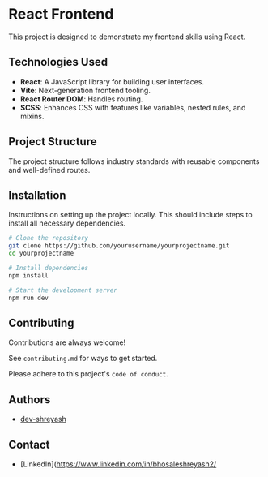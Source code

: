 # React Frontend 

This project is designed to demonstrate my frontend skills using React.

## Technologies Used

- **React**: A JavaScript library for building user interfaces.
- **Vite**: Next-generation frontend tooling.
- **React Router DOM**: Handles routing.
- **SCSS**: Enhances CSS with features like variables, nested rules, and mixins.

## Project Structure

The project structure follows industry standards with reusable components and well-defined routes.


## Installation

Instructions on setting up the project locally. This should include steps to install all necessary dependencies.

```bash
# Clone the repository
git clone https://github.com/yourusername/yourprojectname.git
cd yourprojectname

# Install dependencies
npm install

# Start the development server
npm run dev

```
## Contributing

Contributions are always welcome!

See `contributing.md` for ways to get started.

Please adhere to this project's `code of conduct`.



## Authors

- [dev-shreyash](https://www.github.com/dev-shreyash)

## Contact

- [LinkedIn](https://www.linkedin.com/in/bhosaleshreyash2/

